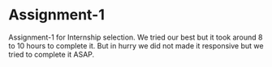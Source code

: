 # Assignment-1
Assignment-1 for Internship selection. We tried our best but it took around 8 to 10 hours to complete it. But in hurry we did not made it responsive but we tried to complete it ASAP.
